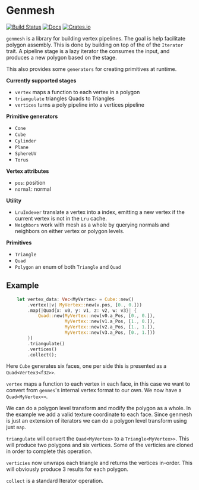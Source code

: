 # Genmesh
[![Build Status](https://travis-ci.org/gfx-rs/genmesh.svg?branch=master)](https://travis-ci.org/gfx-rs/genmesh)
[![Docs](https://docs.rs/genmesh/badge.svg)](https://docs.rs/genmesh)
[![Crates.io](https://img.shields.io/crates/v/genmesh.svg?maxAge=2592000)](https://crates.io/crates/genmesh)

`genmesh` is a library for building vertex pipelines. The goal is help facilitate polygon assembly. This is done by building on top of the of the `Iterator` trait. A pipeline stage is a lazy iterator the consumes the input, and produces a new polygon based on the stage.

This also provides some `generators` for creating primitives at runtime.

**Currently supported stages**
 - `vertex` maps a function to each vertex in a polygon
 - `triangulate` triangles Quads to Triangles
 - `vertices` turns a poly pipeline into a vertices pipeline

**Primitive generators**
 - `Cone`
 - `Cube`
 - `Cylinder`
 - `Plane`
 - `SphereUV`
 - `Torus`

 **Vertex attributes**
 - `pos`: position
 - `normal`: normal

**Utility**
 - `LruIndexer` translate a vertex into a index, emitting a new vertex if
 the current vertex is not in the `Lru` cache.
 - `Neighbors` work with mesh as a whole by querying normals and neighbors
on either vertex or polygon levels.

**Primitives**
 - `Triangle`
 - `Quad`
 - `Polygon` an enum of both `Triangle` and `Quad`

## Example

```rust
    let vertex_data: Vec<MyVertex> = Cube::new()
        .vertex(|v| MyVertex::new(v.pos, [0., 0.]))
        .map(|Quad{x: v0, y: v1, z: v2, w: v3}| {
            Quad::new(MyVertex::new(v0.a_Pos, [0., 0.]),
                      MyVertex::new(v1.a_Pos, [1., 0.]),
                      MyVertex::new(v2.a_Pos, [1., 1.]),
                      MyVertex::new(v3.a_Pos, [0., 1.]))
        })
        .triangulate()
        .vertices()
        .collect();

```

Here `Cube` generates six faces, one per side this is presented as a `Quad<Vertex3<f32>>`.

`vertex` maps a function to each vertex in each face, in this case we want to convert from `genmes`'s internal vertex format to our own. We now have a `Quad<MyVertex>>`.

We can do a polygon level transform and modify the polygon as a whole. In the example we add a valid texture coordinate to each face. Since genmesh is just an extension of iterators we can do a polygon level transform using just `map`.

`triangulate` will convert the `Quad<MyVertex>` to a `Triangle<MyVertex>>`. This will produce two polygons and six vertices. Some of the verticies are cloned in order to complete this operation.

`verticies` now unwraps each triangle and returns the vertices in-order. This will obviously produce 3 results for each polygon.

`collect` is a standard Iterator operation.
